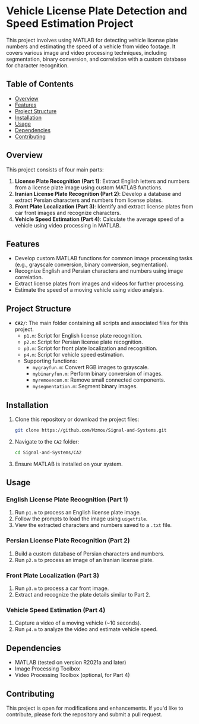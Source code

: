 
# Vehicle License Plate Detection and Speed Estimation Project  

This project involves using MATLAB for detecting vehicle license plate numbers and estimating the speed of a vehicle from video footage. It covers various image and video processing techniques, including segmentation, binary conversion, and correlation with a custom database for character recognition.  

## Table of Contents  
- [Overview](#overview)  
- [Features](#features)  
- [Project Structure](#project-structure)  
- [Installation](#installation)  
- [Usage](#usage)  
- [Dependencies](#dependencies)  
- [Contributing](#contributing)  

## Overview  
This project consists of four main parts:  
1. **License Plate Recognition (Part 1)**: Extract English letters and numbers from a license plate image using custom MATLAB functions.  
2. **Iranian License Plate Recognition (Part 2)**: Develop a database and extract Persian characters and numbers from license plates.  
3. **Front Plate Localization (Part 3)**: Identify and extract license plates from car front images and recognize characters.  
4. **Vehicle Speed Estimation (Part 4)**: Calculate the average speed of a vehicle using video processing in MATLAB.  

## Features  
- Develop custom MATLAB functions for common image processing tasks (e.g., grayscale conversion, binary conversion, segmentation).  
- Recognize English and Persian characters and numbers using image correlation.  
- Extract license plates from images and videos for further processing.  
- Estimate the speed of a moving vehicle using video analysis.  

## Project Structure  
- **`CA2/`**: The main folder containing all scripts and associated files for this project.  
  - `p1.m`: Script for English license plate recognition.  
  - `p2.m`: Script for Persian license plate recognition.  
  - `p3.m`: Script for front plate localization and recognition.  
  - `p4.m`: Script for vehicle speed estimation.  
  - Supporting functions:  
    - `mygrayfun.m`: Convert RGB images to grayscale.  
    - `mybinaryfun.m`: Perform binary conversion of images.  
    - `myremovecom.m`: Remove small connected components.  
    - `mysegmentation.m`: Segment binary images.  

## Installation  
1. Clone this repository or download the project files:  
   ```bash  
   git clone https://github.com/Mzmou/Signal-and-Systems.git  
   ```  
2. Navigate to the `CA2` folder:  
   ```bash  
   cd Signal-and-Systems/CA2  
   ```  
3. Ensure MATLAB is installed on your system.  

## Usage  
### English License Plate Recognition (Part 1)  
1. Run `p1.m` to process an English license plate image.  
2. Follow the prompts to load the image using `uigetfile`.  
3. View the extracted characters and numbers saved to a `.txt` file.  

### Persian License Plate Recognition (Part 2)  
1. Build a custom database of Persian characters and numbers.  
2. Run `p2.m` to process an image of an Iranian license plate.  

### Front Plate Localization (Part 3)  
1. Run `p3.m` to process a car front image.  
2. Extract and recognize the plate details similar to Part 2.  

### Vehicle Speed Estimation (Part 4)  
1. Capture a video of a moving vehicle (~10 seconds).  
2. Run `p4.m` to analyze the video and estimate vehicle speed.  

## Dependencies  
- MATLAB (tested on version R2021a and later)  
- Image Processing Toolbox  
- Video Processing Toolbox (optional, for Part 4)  

## Contributing  
This project is open for modifications and enhancements. If you'd like to contribute, please fork the repository and submit a pull request.  
